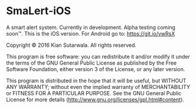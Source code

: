 # SmaLert-iOS
A smart alert system. Currently in development. Alpha testing coming soon™️. This is the iOS version. For Android go to: https://git.io/vwRsX

Copyright © 2016 Kian Sutarwala. All rights reserved.

This program is free software: you can redistribute it and/or modify it under the terms of the GNU General Public License as published by the Free Software Foundation, either version 3 of the License, or any later version.

This program is distributed in the hope that it will be useful, but WITHOUT ANY WARRANTY; without even the implied warranty of MERCHANTABILITY or FITNESS FOR A PARTICULAR PURPOSE.  See the GNU General Public License for more details (http://www.gnu.org/licenses/gpl.html#content).
